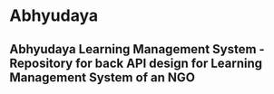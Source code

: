 # Abhyudaya
## Abhyudaya Learning Management System - Repository for back API design for Learning Management System of an NGO

